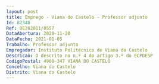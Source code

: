 ```yaml
--- 
layout: post
title: Emprego - Viana do Castelo - Professor adjunto
Id: 82348
Ref: OE202011/0557
DataAbertura: 2020-11-20
DataFecho: 2021-01-05
Trabalho: Professor adjunto
Empregador: Instituto Politécnico de Viana do Castelo
Descricao: O descrito no n.º 4 do artigo 3.º do ECPDESP
CodigoPostal: 4900-347 VIANA DO CASTELO
Concelho: Viana do Castelo
Distrito: Viana do Castelo
--- 
```

